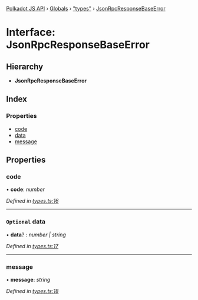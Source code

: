 [Polkadot JS API](../README.md) › [Globals](../globals.md) › ["types"](../modules/_types_.md) › [JsonRpcResponseBaseError](_types_.jsonrpcresponsebaseerror.md)

# Interface: JsonRpcResponseBaseError

## Hierarchy

* **JsonRpcResponseBaseError**

## Index

### Properties

* [code](_types_.jsonrpcresponsebaseerror.md#code)
* [data](_types_.jsonrpcresponsebaseerror.md#optional-data)
* [message](_types_.jsonrpcresponsebaseerror.md#message)

## Properties

###  code

• **code**: *number*

*Defined in [types.ts:16](https://github.com/polkadot-js/api/blob/6b8d0207a6/packages/rpc-provider/src/types.ts#L16)*

___

### `Optional` data

• **data**? : *number | string*

*Defined in [types.ts:17](https://github.com/polkadot-js/api/blob/6b8d0207a6/packages/rpc-provider/src/types.ts#L17)*

___

###  message

• **message**: *string*

*Defined in [types.ts:18](https://github.com/polkadot-js/api/blob/6b8d0207a6/packages/rpc-provider/src/types.ts#L18)*
